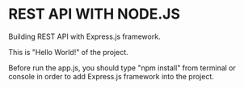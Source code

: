 # REST API WITH NODE.JS

Building REST API with Express.js framework.

This is "Hello World!" of the project.

Before run the app.js, you should type "npm install" from terminal or console in order to add Express.js framework into the project.